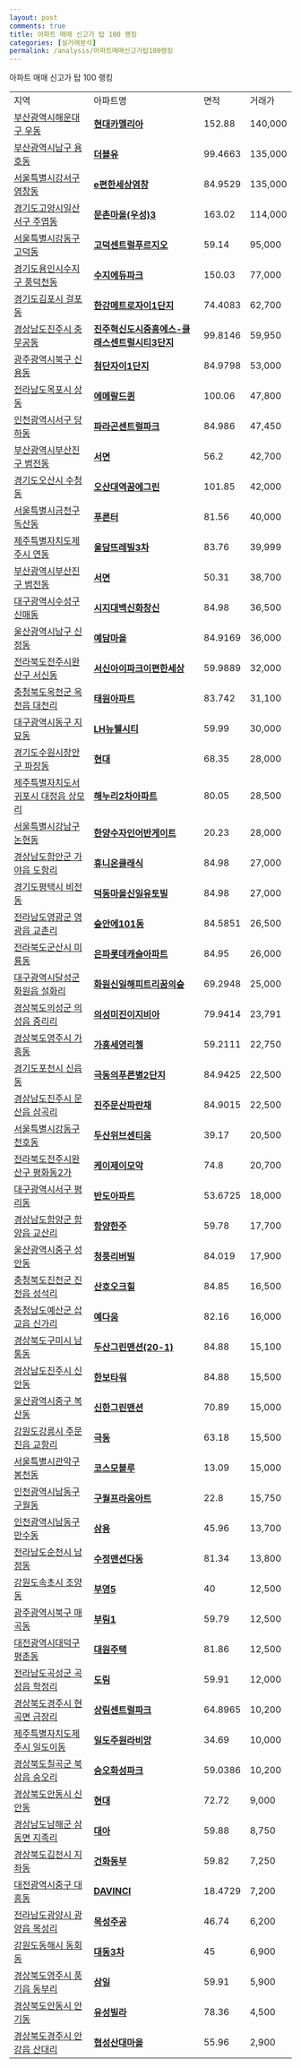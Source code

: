 ```yaml
---
layout: post
comments: true
title: 아파트 매매 신고가 탑 100 랭킹
categories: [실거래분석]
permalink: /analysis/아파트매매신고가탑100랭킹
---
```


아파트 매매 신고가 탑 100 랭킹

<table>
  <tr>
    <td>지역</td>
    <td>아파트명</td>
    <td>면적</td>
    <td>거래가</td>
  </tr>

  <tr>
    <td><a href="/apt/부산광역시해운대구우동">부산광역시해운대구 우동</a></td>
    <td style="font-weight: bold;"><a href="/apt/부산광역시해운대구우동현대카멜리아">현대카멜리아</a></td>
    <td>152.88</td>
    <td>140,000</td>
  </tr>

  <tr>
    <td><a href="/apt/부산광역시남구용호동">부산광역시남구 용호동</a></td>
    <td style="font-weight: bold;"><a href="/apt/부산광역시남구용호동더블유">더블유</a></td>
    <td>99.4663</td>
    <td>135,000</td>
  </tr>

  <tr>
    <td><a href="/apt/서울특별시강서구염창동">서울특별시강서구 염창동</a></td>
    <td style="font-weight: bold;"><a href="/apt/서울특별시강서구염창동e편한세상염창">e편한세상염창</a></td>
    <td>84.9529</td>
    <td>135,000</td>
  </tr>

  <tr>
    <td><a href="/apt/경기도고양시일산서구주엽동">경기도고양시일산서구 주엽동</a></td>
    <td style="font-weight: bold;"><a href="/apt/경기도고양시일산서구주엽동문촌마을(우성)3">문촌마을(우성)3</a></td>
    <td>163.02</td>
    <td>114,000</td>
  </tr>

  <tr>
    <td><a href="/apt/서울특별시강동구고덕동">서울특별시강동구 고덕동</a></td>
    <td style="font-weight: bold;"><a href="/apt/서울특별시강동구고덕동고덕센트럴푸르지오">고덕센트럴푸르지오</a></td>
    <td>59.14</td>
    <td>95,000</td>
  </tr>

  <tr>
    <td><a href="/apt/경기도용인시수지구풍덕천동">경기도용인시수지구 풍덕천동</a></td>
    <td style="font-weight: bold;"><a href="/apt/경기도용인시수지구풍덕천동수지에듀파크">수지에듀파크</a></td>
    <td>150.03</td>
    <td>77,000</td>
  </tr>

  <tr>
    <td><a href="/apt/경기도김포시걸포동">경기도김포시 걸포동</a></td>
    <td style="font-weight: bold;"><a href="/apt/경기도김포시걸포동한강메트로자이1단지">한강메트로자이1단지</a></td>
    <td>74.4083</td>
    <td>62,700</td>
  </tr>

  <tr>
    <td><a href="/apt/경상남도진주시충무공동">경상남도진주시 충무공동</a></td>
    <td style="font-weight: bold;"><a href="/apt/경상남도진주시충무공동진주혁신도시중흥에스-클래스센트럴시티3단지">진주혁신도시중흥에스-클래스센트럴시티3단지</a></td>
    <td>99.8146</td>
    <td>59,950</td>
  </tr>

  <tr>
    <td><a href="/apt/광주광역시북구신용동">광주광역시북구 신용동</a></td>
    <td style="font-weight: bold;"><a href="/apt/광주광역시북구신용동첨단자이1단지">첨단자이1단지</a></td>
    <td>84.9798</td>
    <td>53,000</td>
  </tr>

  <tr>
    <td><a href="/apt/전라남도목포시상동">전라남도목포시 상동</a></td>
    <td style="font-weight: bold;"><a href="/apt/전라남도목포시상동에메랄드퀸">에메랄드퀸</a></td>
    <td>100.06</td>
    <td>47,800</td>
  </tr>

  <tr>
    <td><a href="/apt/인천광역시서구당하동">인천광역시서구 당하동</a></td>
    <td style="font-weight: bold;"><a href="/apt/인천광역시서구당하동파라곤센트럴파크">파라곤센트럴파크</a></td>
    <td>84.986</td>
    <td>47,450</td>
  </tr>

  <tr>
    <td><a href="/apt/부산광역시부산진구범전동">부산광역시부산진구 범전동</a></td>
    <td style="font-weight: bold;"><a href="/apt/부산광역시부산진구범전동서면">서면</a></td>
    <td>56.2</td>
    <td>42,700</td>
  </tr>

  <tr>
    <td><a href="/apt/경기도오산시수청동">경기도오산시 수청동</a></td>
    <td style="font-weight: bold;"><a href="/apt/경기도오산시수청동오산대역꿈에그린">오산대역꿈에그린</a></td>
    <td>101.85</td>
    <td>42,000</td>
  </tr>

  <tr>
    <td><a href="/apt/서울특별시금천구독산동">서울특별시금천구 독산동</a></td>
    <td style="font-weight: bold;"><a href="/apt/서울특별시금천구독산동푸른터">푸른터</a></td>
    <td>81.56</td>
    <td>40,000</td>
  </tr>

  <tr>
    <td><a href="/apt/제주특별자치도제주시연동">제주특별자치도제주시 연동</a></td>
    <td style="font-weight: bold;"><a href="/apt/제주특별자치도제주시연동울담뜨레빌3차">울담뜨레빌3차</a></td>
    <td>83.76</td>
    <td>39,999</td>
  </tr>

  <tr>
    <td><a href="/apt/부산광역시부산진구범전동">부산광역시부산진구 범전동</a></td>
    <td style="font-weight: bold;"><a href="/apt/부산광역시부산진구범전동서면">서면</a></td>
    <td>50.31</td>
    <td>38,700</td>
  </tr>

  <tr>
    <td><a href="/apt/대구광역시수성구신매동">대구광역시수성구 신매동</a></td>
    <td style="font-weight: bold;"><a href="/apt/대구광역시수성구신매동시지대백신화창신">시지대백신화창신</a></td>
    <td>84.98</td>
    <td>36,500</td>
  </tr>

  <tr>
    <td><a href="/apt/울산광역시남구신정동">울산광역시남구 신정동</a></td>
    <td style="font-weight: bold;"><a href="/apt/울산광역시남구신정동예담마을">예담마을</a></td>
    <td>84.9169</td>
    <td>36,000</td>
  </tr>

  <tr>
    <td><a href="/apt/전라북도전주시완산구서신동">전라북도전주시완산구 서신동</a></td>
    <td style="font-weight: bold;"><a href="/apt/전라북도전주시완산구서신동서신아이파크이편한세상">서신아이파크이편한세상</a></td>
    <td>59.9889</td>
    <td>32,000</td>
  </tr>

  <tr>
    <td><a href="/apt/충청북도옥천군옥천읍 대천리">충청북도옥천군 옥천읍 대천리</a></td>
    <td style="font-weight: bold;"><a href="/apt/충청북도옥천군옥천읍 대천리태원아파트">태원아파트</a></td>
    <td>83.742</td>
    <td>31,100</td>
  </tr>

  <tr>
    <td><a href="/apt/대구광역시동구지묘동">대구광역시동구 지묘동</a></td>
    <td style="font-weight: bold;"><a href="/apt/대구광역시동구지묘동LH뉴웰시티">LH뉴웰시티</a></td>
    <td>59.99</td>
    <td>30,000</td>
  </tr>

  <tr>
    <td><a href="/apt/경기도수원시장안구파장동">경기도수원시장안구 파장동</a></td>
    <td style="font-weight: bold;"><a href="/apt/경기도수원시장안구파장동현대">현대</a></td>
    <td>68.35</td>
    <td>28,000</td>
  </tr>

  <tr>
    <td><a href="/apt/제주특별자치도서귀포시대정읍 상모리">제주특별자치도서귀포시 대정읍 상모리</a></td>
    <td style="font-weight: bold;"><a href="/apt/제주특별자치도서귀포시대정읍 상모리해누리2차아파트">해누리2차아파트</a></td>
    <td>80.05</td>
    <td>28,500</td>
  </tr>

  <tr>
    <td><a href="/apt/서울특별시강남구논현동">서울특별시강남구 논현동</a></td>
    <td style="font-weight: bold;"><a href="/apt/서울특별시강남구논현동한양수자인어반게이트">한양수자인어반게이트</a></td>
    <td>20.23</td>
    <td>28,000</td>
  </tr>

  <tr>
    <td><a href="/apt/경상남도함안군가야읍 도항리">경상남도함안군 가야읍 도항리</a></td>
    <td style="font-weight: bold;"><a href="/apt/경상남도함안군가야읍 도항리휴니온클래식">휴니온클래식</a></td>
    <td>84.98</td>
    <td>27,000</td>
  </tr>

  <tr>
    <td><a href="/apt/경기도평택시비전동">경기도평택시 비전동</a></td>
    <td style="font-weight: bold;"><a href="/apt/경기도평택시비전동덕동마을신일유토빌">덕동마을신일유토빌</a></td>
    <td>84.98</td>
    <td>27,000</td>
  </tr>

  <tr>
    <td><a href="/apt/전라남도영광군영광읍 교촌리">전라남도영광군 영광읍 교촌리</a></td>
    <td style="font-weight: bold;"><a href="/apt/전라남도영광군영광읍 교촌리숲안에101동">숲안에101동</a></td>
    <td>84.5851</td>
    <td>26,500</td>
  </tr>

  <tr>
    <td><a href="/apt/전라북도군산시미룡동">전라북도군산시 미룡동</a></td>
    <td style="font-weight: bold;"><a href="/apt/전라북도군산시미룡동은파롯데캐슬아파트">은파롯데캐슬아파트</a></td>
    <td>84.95</td>
    <td>26,000</td>
  </tr>

  <tr>
    <td><a href="/apt/대구광역시달성군화원읍 설화리">대구광역시달성군 화원읍 설화리</a></td>
    <td style="font-weight: bold;"><a href="/apt/대구광역시달성군화원읍 설화리화원신일해피트리꿈의숲">화원신일해피트리꿈의숲</a></td>
    <td>69.2948</td>
    <td>25,000</td>
  </tr>

  <tr>
    <td><a href="/apt/경상북도의성군의성읍 중리리">경상북도의성군 의성읍 중리리</a></td>
    <td style="font-weight: bold;"><a href="/apt/경상북도의성군의성읍 중리리의성미진이지비아">의성미진이지비아</a></td>
    <td>79.9414</td>
    <td>23,791</td>
  </tr>

  <tr>
    <td><a href="/apt/경상북도영주시가흥동">경상북도영주시 가흥동</a></td>
    <td style="font-weight: bold;"><a href="/apt/경상북도영주시가흥동가흥세영리첼">가흥세영리첼</a></td>
    <td>59.2111</td>
    <td>22,750</td>
  </tr>

  <tr>
    <td><a href="/apt/경기도포천시신읍동">경기도포천시 신읍동</a></td>
    <td style="font-weight: bold;"><a href="/apt/경기도포천시신읍동극동의푸른별2단지">극동의푸른별2단지</a></td>
    <td>84.9425</td>
    <td>22,500</td>
  </tr>

  <tr>
    <td><a href="/apt/경상남도진주시문산읍 삼곡리">경상남도진주시 문산읍 삼곡리</a></td>
    <td style="font-weight: bold;"><a href="/apt/경상남도진주시문산읍 삼곡리진주문산파란채">진주문산파란채</a></td>
    <td>84.9015</td>
    <td>22,500</td>
  </tr>

  <tr>
    <td><a href="/apt/서울특별시강동구천호동">서울특별시강동구 천호동</a></td>
    <td style="font-weight: bold;"><a href="/apt/서울특별시강동구천호동두산위브센티움">두산위브센티움</a></td>
    <td>39.17</td>
    <td>20,500</td>
  </tr>

  <tr>
    <td><a href="/apt/전라북도전주시완산구평화동2가">전라북도전주시완산구 평화동2가</a></td>
    <td style="font-weight: bold;"><a href="/apt/전라북도전주시완산구평화동2가케이제이모악">케이제이모악</a></td>
    <td>74.8</td>
    <td>20,700</td>
  </tr>

  <tr>
    <td><a href="/apt/대구광역시서구평리동">대구광역시서구 평리동</a></td>
    <td style="font-weight: bold;"><a href="/apt/대구광역시서구평리동반도아파트">반도아파트</a></td>
    <td>53.6725</td>
    <td>18,000</td>
  </tr>

  <tr>
    <td><a href="/apt/경상남도함양군함양읍 교산리">경상남도함양군 함양읍 교산리</a></td>
    <td style="font-weight: bold;"><a href="/apt/경상남도함양군함양읍 교산리함양한주">함양한주</a></td>
    <td>59.78</td>
    <td>17,700</td>
  </tr>

  <tr>
    <td><a href="/apt/울산광역시중구성안동">울산광역시중구 성안동</a></td>
    <td style="font-weight: bold;"><a href="/apt/울산광역시중구성안동청풍리버빌">청풍리버빌</a></td>
    <td>84.019</td>
    <td>17,900</td>
  </tr>

  <tr>
    <td><a href="/apt/충청북도진천군진천읍 성석리">충청북도진천군 진천읍 성석리</a></td>
    <td style="font-weight: bold;"><a href="/apt/충청북도진천군진천읍 성석리산호오크힐">산호오크힐</a></td>
    <td>84.85</td>
    <td>16,500</td>
  </tr>

  <tr>
    <td><a href="/apt/충청남도예산군삽교읍 신가리">충청남도예산군 삽교읍 신가리</a></td>
    <td style="font-weight: bold;"><a href="/apt/충청남도예산군삽교읍 신가리예다움">예다움</a></td>
    <td>82.16</td>
    <td>16,000</td>
  </tr>

  <tr>
    <td><a href="/apt/경상북도구미시남통동">경상북도구미시 남통동</a></td>
    <td style="font-weight: bold;"><a href="/apt/경상북도구미시남통동두산그린맨션(20-1)">두산그린맨션(20-1)</a></td>
    <td>84.88</td>
    <td>15,100</td>
  </tr>

  <tr>
    <td><a href="/apt/경상남도진주시신안동">경상남도진주시 신안동</a></td>
    <td style="font-weight: bold;"><a href="/apt/경상남도진주시신안동한보타워">한보타워</a></td>
    <td>84.88</td>
    <td>15,500</td>
  </tr>

  <tr>
    <td><a href="/apt/울산광역시중구복산동">울산광역시중구 복산동</a></td>
    <td style="font-weight: bold;"><a href="/apt/울산광역시중구복산동신한그린맨션">신한그린맨션</a></td>
    <td>70.89</td>
    <td>15,000</td>
  </tr>

  <tr>
    <td><a href="/apt/강원도강릉시주문진읍 교항리">강원도강릉시 주문진읍 교항리</a></td>
    <td style="font-weight: bold;"><a href="/apt/강원도강릉시주문진읍 교항리극동">극동</a></td>
    <td>63.18</td>
    <td>15,500</td>
  </tr>

  <tr>
    <td><a href="/apt/서울특별시관악구봉천동">서울특별시관악구 봉천동</a></td>
    <td style="font-weight: bold;"><a href="/apt/서울특별시관악구봉천동코스모블루">코스모블루</a></td>
    <td>13.09</td>
    <td>15,000</td>
  </tr>

  <tr>
    <td><a href="/apt/인천광역시남동구구월동">인천광역시남동구 구월동</a></td>
    <td style="font-weight: bold;"><a href="/apt/인천광역시남동구구월동구월프라움아트">구월프라움아트</a></td>
    <td>22.8</td>
    <td>15,750</td>
  </tr>

  <tr>
    <td><a href="/apt/인천광역시남동구만수동">인천광역시남동구 만수동</a></td>
    <td style="font-weight: bold;"><a href="/apt/인천광역시남동구만수동삼용">삼용</a></td>
    <td>45.96</td>
    <td>13,700</td>
  </tr>

  <tr>
    <td><a href="/apt/전라남도순천시남정동">전라남도순천시 남정동</a></td>
    <td style="font-weight: bold;"><a href="/apt/전라남도순천시남정동수정맨션다동">수정맨션다동</a></td>
    <td>81.34</td>
    <td>13,800</td>
  </tr>

  <tr>
    <td><a href="/apt/강원도속초시조양동">강원도속초시 조양동</a></td>
    <td style="font-weight: bold;"><a href="/apt/강원도속초시조양동부영5">부영5</a></td>
    <td>40</td>
    <td>12,500</td>
  </tr>

  <tr>
    <td><a href="/apt/광주광역시북구매곡동">광주광역시북구 매곡동</a></td>
    <td style="font-weight: bold;"><a href="/apt/광주광역시북구매곡동부림1">부림1</a></td>
    <td>59.79</td>
    <td>12,500</td>
  </tr>

  <tr>
    <td><a href="/apt/대전광역시대덕구평촌동">대전광역시대덕구 평촌동</a></td>
    <td style="font-weight: bold;"><a href="/apt/대전광역시대덕구평촌동대원주택">대원주택</a></td>
    <td>81.86</td>
    <td>12,500</td>
  </tr>

  <tr>
    <td><a href="/apt/전라남도곡성군곡성읍 학정리">전라남도곡성군 곡성읍 학정리</a></td>
    <td style="font-weight: bold;"><a href="/apt/전라남도곡성군곡성읍 학정리도림">도림</a></td>
    <td>59.91</td>
    <td>12,000</td>
  </tr>

  <tr>
    <td><a href="/apt/경상북도경주시현곡면 금장리">경상북도경주시 현곡면 금장리</a></td>
    <td style="font-weight: bold;"><a href="/apt/경상북도경주시현곡면 금장리상림센트럴파크">상림센트럴파크</a></td>
    <td>64.8965</td>
    <td>10,200</td>
  </tr>

  <tr>
    <td><a href="/apt/제주특별자치도제주시일도이동">제주특별자치도제주시 일도이동</a></td>
    <td style="font-weight: bold;"><a href="/apt/제주특별자치도제주시일도이동일도주원라비앙">일도주원라비앙</a></td>
    <td>34.69</td>
    <td>10,000</td>
  </tr>

  <tr>
    <td><a href="/apt/경상북도칠곡군북삼읍 숭오리">경상북도칠곡군 북삼읍 숭오리</a></td>
    <td style="font-weight: bold;"><a href="/apt/경상북도칠곡군북삼읍 숭오리숭오화성파크">숭오화성파크</a></td>
    <td>59.0386</td>
    <td>10,200</td>
  </tr>

  <tr>
    <td><a href="/apt/경상북도안동시신안동">경상북도안동시 신안동</a></td>
    <td style="font-weight: bold;"><a href="/apt/경상북도안동시신안동현대">현대</a></td>
    <td>72.72</td>
    <td>9,000</td>
  </tr>

  <tr>
    <td><a href="/apt/경상남도남해군삼동면 지족리">경상남도남해군 삼동면 지족리</a></td>
    <td style="font-weight: bold;"><a href="/apt/경상남도남해군삼동면 지족리대아">대아</a></td>
    <td>59.88</td>
    <td>8,750</td>
  </tr>

  <tr>
    <td><a href="/apt/경상북도김천시지좌동">경상북도김천시 지좌동</a></td>
    <td style="font-weight: bold;"><a href="/apt/경상북도김천시지좌동건화동부">건화동부</a></td>
    <td>59.82</td>
    <td>7,250</td>
  </tr>

  <tr>
    <td><a href="/apt/대전광역시중구대흥동">대전광역시중구 대흥동</a></td>
    <td style="font-weight: bold;"><a href="/apt/대전광역시중구대흥동DAVINCI">DAVINCI</a></td>
    <td>18.4729</td>
    <td>7,200</td>
  </tr>

  <tr>
    <td><a href="/apt/전라남도광양시광양읍 목성리">전라남도광양시 광양읍 목성리</a></td>
    <td style="font-weight: bold;"><a href="/apt/전라남도광양시광양읍 목성리목성주공">목성주공</a></td>
    <td>46.74</td>
    <td>6,200</td>
  </tr>

  <tr>
    <td><a href="/apt/강원도동해시동회동">강원도동해시 동회동</a></td>
    <td style="font-weight: bold;"><a href="/apt/강원도동해시동회동대동3차">대동3차</a></td>
    <td>45</td>
    <td>6,900</td>
  </tr>

  <tr>
    <td><a href="/apt/경상북도영주시풍기읍 동부리">경상북도영주시 풍기읍 동부리</a></td>
    <td style="font-weight: bold;"><a href="/apt/경상북도영주시풍기읍 동부리삼일">삼일</a></td>
    <td>59.91</td>
    <td>5,900</td>
  </tr>

  <tr>
    <td><a href="/apt/경상북도안동시안기동">경상북도안동시 안기동</a></td>
    <td style="font-weight: bold;"><a href="/apt/경상북도안동시안기동유성빌라">유성빌라</a></td>
    <td>78.36</td>
    <td>4,500</td>
  </tr>

  <tr>
    <td><a href="/apt/경상북도경주시안강읍 산대리">경상북도경주시 안강읍 산대리</a></td>
    <td style="font-weight: bold;"><a href="/apt/경상북도경주시안강읍 산대리협성산대마을">협성산대마을</a></td>
    <td>55.96</td>
    <td>2,900</td>
  </tr>

</table>
